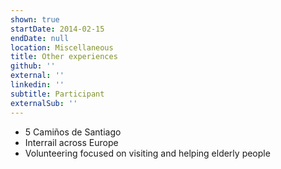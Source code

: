```yaml
---
shown: true
startDate: 2014-02-15
endDate: null
location: Miscellaneous
title: Other experiences
github: ''
external: ''
linkedin: ''
subtitle: Participant
externalSub: ''
---
```


- 5 Camiños de Santiago
- Interrail across Europe
- Volunteering focused on visiting and helping elderly people

